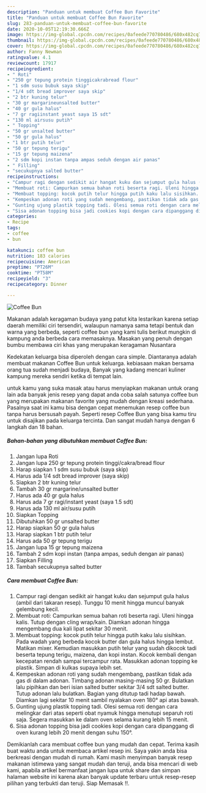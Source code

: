 ```yaml
---
description: "Panduan untuk membuat Coffee Bun Favorite"
title: "Panduan untuk membuat Coffee Bun Favorite"
slug: 283-panduan-untuk-membuat-coffee-bun-favorite
date: 2020-10-05T12:19:30.666Z
image: https://img-global.cpcdn.com/recipes/0afeede770780486/680x482cq70/coffee-bun-foto-resep-utama.jpg
thumbnail: https://img-global.cpcdn.com/recipes/0afeede770780486/680x482cq70/coffee-bun-foto-resep-utama.jpg
cover: https://img-global.cpcdn.com/recipes/0afeede770780486/680x482cq70/coffee-bun-foto-resep-utama.jpg
author: Fanny Newman
ratingvalue: 4.1
reviewcount: 17917
recipeingredient:
- " Roti"
- "250 gr tepung protein tinggicakrabread flour"
- "1 sdm susu bubuk saya skip"
- "1/4 sdt bread improver saya skip"
- "2 btr kuning telur"
- "30 gr margarineunsalted butter"
- "40 gr gula halus"
- "7 gr ragiinstant yeast saya 15 sdt"
- "130 ml airsusu putih"
- " Topping"
- "50 gr unsalted butter"
- "50 gr gula halus"
- "1 btr putih telur"
- "50 gr tepung terigu"
- "15 gr tepung maizena"
- "2 sdm kopi instan tanpa ampas seduh dengan air panas"
- " Filling"
- "secukupnya salted butter"
recipeinstructions:
- "Campur ragi dengan sedikit air hangat kuku dan sejumput gula halus (ambil dari takaran resep). Tunggu 10 menit hingga muncul banyak gelembung kecil."
- "Membuat roti: Campurkan semua bahan roti beserta ragi. Uleni hingga kalis. Tutup dengan cling wrap/kain. Diamkan adonan hingga mengembang dua kali lipat sekitar 30 menit."
- "Membuat topping: kocok putih telur hingga putih kaku lalu sisihkan. Pada wadah yang berbeda kocok butter dan gula halus hingga lembut. Matikan mixer. Kemudian masukkan putih telur yang sudah dikocok tadi beserta tepung terigu, maizena, dan kopi instan. Kocok kembali dengan kecepatan rendah sampai tercampur rata. Masukkan adonan topping ke plastik. Simpan di kulkas supaya lebih set."
- "Kempeskan adonan roti yang sudah mengembang, pastikan tidak ada gas di dalam adonan. Timbang adonan masing-masing 50 gr. Bulatkan lalu pipihkan dan beri isian salted butter sekitar 3/4 sdt salted butter. Tutup adonan lalu bulatkan. Bagian yang ditutup tadi hadap bawah. Diamkan lagi sekitar 10 menit sambil nyalakan oven 180° api atas bawah."
- "Gunting ujung plastik topping tadi. Olesi semua roti dengan cara melingkar dari atas seperti obat nyamuk hingga menutupi separuh roti saja. Segera masukkan ke dalam oven selama kurang lebih 15 menit."
- "Sisa adonan topping bisa jadi cookies kopi dengan cara dipanggang di oven kurang lebih 20 menit dengan suhu 150°."
categories:
- Recipe
tags:
- coffee
- bun

katakunci: coffee bun 
nutrition: 183 calories
recipecuisine: American
preptime: "PT26M"
cooktime: "PT58M"
recipeyield: "3"
recipecategory: Dinner

---
```



![Coffee Bun](https://img-global.cpcdn.com/recipes/0afeede770780486/680x482cq70/coffee-bun-foto-resep-utama.jpg)

Makanan adalah keragaman budaya yang patut kita lestarikan karena setiap daerah memiliki ciri tersendiri, walaupun namanya sama tetapi bentuk dan warna yang berbeda, seperti coffee bun yang kami tulis berikut mungkin di kampung anda berbeda cara memasaknya. Masakan yang penuh dengan bumbu membawa ciri khas yang merupakan keragaman Nusantara



Kedekatan keluarga bisa diperoleh dengan cara simple. Diantaranya adalah membuat makanan Coffee Bun untuk keluarga. kebiasaan makan bersama orang tua sudah menjadi budaya, Banyak yang kadang mencari kuliner kampung mereka sendiri ketika di tempat lain.

untuk kamu yang suka masak atau harus menyiapkan makanan untuk orang lain ada banyak jenis resep yang dapat anda coba salah satunya coffee bun yang merupakan makanan favorite yang mudah dengan kreasi sederhana. Pasalnya saat ini kamu bisa dengan cepat menemukan resep coffee bun tanpa harus bersusah payah.
Seperti resep Coffee Bun yang bisa kamu tiru untuk disajikan pada keluarga tercinta. Dan sangat mudah hanya dengan 6 langkah dan 18 bahan.


<!--inarticleads1-->

##### Bahan-bahan yang dibutuhkan membuat Coffee Bun:

1. Jangan lupa  Roti
1. Jangan lupa 250 gr tepung protein tinggi/cakra/bread flour
1. Harap siapkan 1 sdm susu bubuk (saya skip)
1. Harus ada 1/4 sdt bread improver (saya skip)
1. Siapkan 2 btr kuning telur
1. Tambah 30 gr margarine/unsalted butter
1. Harus ada 40 gr gula halus
1. Harus ada 7 gr ragi/instant yeast (saya 1.5 sdt)
1. Harus ada 130 ml air/susu putih
1. Siapkan  Topping
1. Dibutuhkan 50 gr unsalted butter
1. Harap siapkan 50 gr gula halus
1. Harap siapkan 1 btr putih telur
1. Harus ada 50 gr tepung terigu
1. Jangan lupa 15 gr tepung maizena
1. Tambah 2 sdm kopi instan (tanpa ampas, seduh dengan air panas)
1. Siapkan  Filling
1. Tambah secukupnya salted butter




<!--inarticleads2-->

##### Cara membuat  Coffee Bun:

1. Campur ragi dengan sedikit air hangat kuku dan sejumput gula halus (ambil dari takaran resep). Tunggu 10 menit hingga muncul banyak gelembung kecil.
1. Membuat roti: Campurkan semua bahan roti beserta ragi. Uleni hingga kalis. Tutup dengan cling wrap/kain. Diamkan adonan hingga mengembang dua kali lipat sekitar 30 menit.
1. Membuat topping: kocok putih telur hingga putih kaku lalu sisihkan. Pada wadah yang berbeda kocok butter dan gula halus hingga lembut. Matikan mixer. Kemudian masukkan putih telur yang sudah dikocok tadi beserta tepung terigu, maizena, dan kopi instan. Kocok kembali dengan kecepatan rendah sampai tercampur rata. Masukkan adonan topping ke plastik. Simpan di kulkas supaya lebih set.
1. Kempeskan adonan roti yang sudah mengembang, pastikan tidak ada gas di dalam adonan. Timbang adonan masing-masing 50 gr. Bulatkan lalu pipihkan dan beri isian salted butter sekitar 3/4 sdt salted butter. Tutup adonan lalu bulatkan. Bagian yang ditutup tadi hadap bawah. Diamkan lagi sekitar 10 menit sambil nyalakan oven 180° api atas bawah.
1. Gunting ujung plastik topping tadi. Olesi semua roti dengan cara melingkar dari atas seperti obat nyamuk hingga menutupi separuh roti saja. Segera masukkan ke dalam oven selama kurang lebih 15 menit.
1. Sisa adonan topping bisa jadi cookies kopi dengan cara dipanggang di oven kurang lebih 20 menit dengan suhu 150°.




Demikianlah cara membuat coffee bun yang mudah dan cepat. Terima kasih buat waktu anda untuk membaca artikel resep ini. Saya yakin anda bisa berkreasi dengan mudah di rumah. Kami masih menyimpan banyak resep makanan istimewa yang sangat mudah dan teruji, anda bisa mencari di web kami, apabila artikel bermanfaat jangan lupa untuk share dan simpan halaman website ini karena akan banyak update terbaru untuk resep-resep pilihan yang terbukti dan teruji. Siap Memasak !!. 
